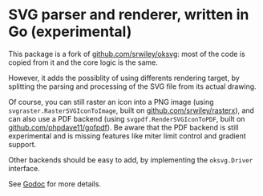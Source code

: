 # SVG parser and renderer, written in Go (experimental)

This package is a fork of [github.com/srwiley/oksvg](https://github.com/srwiley/oksvg): most of the code is copied from it and the core logic is the same.

However, it adds the possiblity of using differents rendering target, by splitting
the parsing and processing of the SVG file from its actual drawing.

Of course, you can still raster an icon into a PNG image (using `svgraster.RasterSVGIconToImage`, built on [github.com/srwiley/rasterx](https://github.com/srwiley/rasterx)), and can also use a PDF backend (using `svgpdf.RenderSVGIconToPDF`, built on [github.com/phpdave11/gofpdf](https://github.com/phpdave11/gofpdf)). Be aware that the PDF backend is still experimental and is missing features like miter limit control and gradient support.

Other backends should be easy to add, by implementing the `oksvg.Driver` interface.

See [Godoc](https://godoc.org/github.com/benoitkugler/oksvg) for more details.
